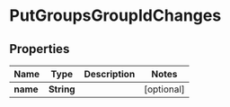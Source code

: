 

# PutGroupsGroupIdChanges

## Properties

Name | Type | Description | Notes
------------ | ------------- | ------------- | -------------
**name** | **String** |  |  [optional]



